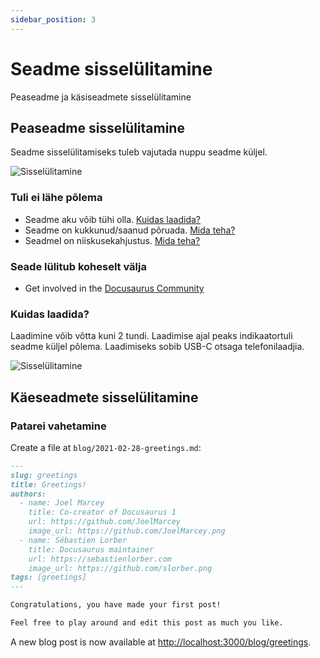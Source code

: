 ```yaml
---
sidebar_position: 3
---
```


# Seadme sisselülitamine

Peaseadme ja käsiseadmete sisselülitamine

## Peaseadme sisselülitamine

Seadme sisselülitamiseks tuleb vajutada nuppu seadme küljel.

![Sisselülitamine](http://3dprinditud.ee/arvr/turningon.gif)

### Tuli ei lähe põlema

- Seadme aku võib tühi olla. [Kuidas laadida?](#kuidas-laadida)
- Seadme on kukkunud/saanud põruada. [Mida teha?](https://docusaurus.io/community/support)
- Seadmel on niiskusekahjustus. [Mida teha?](https://docusaurus.io/community/support)

### Seade lülitub koheselt välja

- Get involved in the [Docusaurus Community](https://docusaurus.io/community/support)

### Kuidas laadida?

Laadimine võib võtta kuni 2 tundi. Laadimise ajal peaks indikaatortuli seadme küljel põlema.
Laadimiseks sobib USB-C otsaga telefonilaadjia.

![Sisselülitamine](http://3dprinditud.ee/arvr/Screenshot_8.png)

## Käeseadmete sisselülitamine

### Patarei vahetamine

Create a file at `blog/2021-02-28-greetings.md`:

```md title="blog/2021-02-28-greetings.md"
---
slug: greetings
title: Greetings!
authors:
  - name: Joel Marcey
    title: Co-creator of Docusaurus 1
    url: https://github.com/JoelMarcey
    image_url: https://github.com/JoelMarcey.png
  - name: Sébastien Lorber
    title: Docusaurus maintainer
    url: https://sebastienlorber.com
    image_url: https://github.com/slorber.png
tags: [greetings]
---

Congratulations, you have made your first post!

Feel free to play around and edit this post as much you like.
```

A new blog post is now available at [http://localhost:3000/blog/greetings](http://localhost:3000/blog/greetings).
